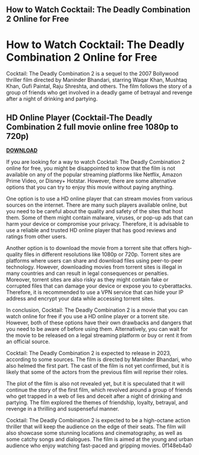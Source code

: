 ## How to Watch Cocktail: The Deadly Combination 2 Online for Free

  
# How to Watch Cocktail: The Deadly Combination 2 Online for Free
 
Cocktail: The Deadly Combination 2 is a sequel to the 2007 Bollywood thriller film directed by Maninder Bhandari, starring Waqar Khan, Mushtaq Khan, Gufi Paintal, Raju Shreshta, and others. The film follows the story of a group of friends who get involved in a deadly game of betrayal and revenge after a night of drinking and partying.
 
## HD Online Player (Cocktail-The Deadly Combination 2 full movie online free 1080p to 720p)


[**DOWNLOAD**](https://www.google.com/url?q=https%3A%2F%2Fshurll.com%2F2tL6aS&sa=D&sntz=1&usg=AOvVaw0aDByXCSP_d6LkEMja_qSZ)

 
If you are looking for a way to watch Cocktail: The Deadly Combination 2 online for free, you might be disappointed to know that the film is not available on any of the popular streaming platforms like Netflix, Amazon Prime Video, or Disney+ Hotstar. However, there are some alternative options that you can try to enjoy this movie without paying anything.
 
One option is to use a HD online player that can stream movies from various sources on the internet. There are many such players available online, but you need to be careful about the quality and safety of the sites that host them. Some of them might contain malware, viruses, or pop-up ads that can harm your device or compromise your privacy. Therefore, it is advisable to use a reliable and trusted HD online player that has good reviews and ratings from other users.
 
Another option is to download the movie from a torrent site that offers high-quality files in different resolutions like 1080p or 720p. Torrent sites are platforms where users can share and download files using peer-to-peer technology. However, downloading movies from torrent sites is illegal in many countries and can result in legal consequences or penalties. Moreover, torrent sites are also risky as they might contain fake or corrupted files that can damage your device or expose you to cyberattacks. Therefore, it is recommended to use a VPN service that can hide your IP address and encrypt your data while accessing torrent sites.
 
In conclusion, Cocktail: The Deadly Combination 2 is a movie that you can watch online for free if you use a HD online player or a torrent site. However, both of these options have their own drawbacks and dangers that you need to be aware of before using them. Alternatively, you can wait for the movie to be released on a legal streaming platform or buy or rent it from an official source.
  
Cocktail: The Deadly Combination 2 is expected to release in 2023, according to some sources. The film is directed by Maninder Bhandari, who also helmed the first part. The cast of the film is not yet confirmed, but it is likely that some of the actors from the previous film will reprise their roles.
 
The plot of the film is also not revealed yet, but it is speculated that it will continue the story of the first film, which revolved around a group of friends who get trapped in a web of lies and deceit after a night of drinking and partying. The film explored the themes of friendship, loyalty, betrayal, and revenge in a thrilling and suspenseful manner.
 
Cocktail: The Deadly Combination 2 is expected to be a high-octane action thriller that will keep the audience on the edge of their seats. The film will also showcase some stunning locations and cinematography, as well as some catchy songs and dialogues. The film is aimed at the young and urban audience who enjoy watching fast-paced and gripping movies.
 0f148eb4a0
